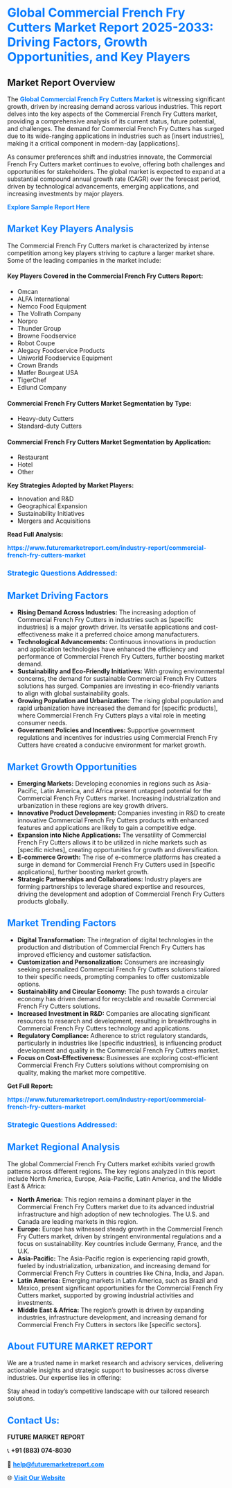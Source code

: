 <h1 style="color: #007BFF;">Global Commercial French Fry Cutters Market Report 2025-2033: Driving Factors, Growth Opportunities, and Key Players</h1>

<section id="overview">
<h2>Market Report Overview</h2>
<p>The <a href="https://www.futuremarketreport.com/industry-report/commercial-french-fry-cutters-market" style="color: #007BFF; text-decoration: none;"><strong>Global Commercial French Fry Cutters Market</strong></a> is witnessing significant growth, driven by increasing demand across various industries. This report delves into the key aspects of the Commercial French Fry Cutters market, providing a comprehensive analysis of its current status, future potential, and challenges. The demand for Commercial French Fry Cutters has surged due to its wide-ranging applications in industries such as [insert industries], making it a critical component in modern-day [applications].</p>
<p>As consumer preferences shift and industries innovate, the Commercial French Fry Cutters market continues to evolve, offering both challenges and opportunities for stakeholders. The global market is expected to expand at a substantial compound annual growth rate (CAGR) over the forecast period, driven by technological advancements, emerging applications, and increasing investments by major players.</p>
</section>

<section id="overview">
<p><a href="https://www.futuremarketreport.com/request-sample/reportId=108891" style="color: #007BFF; text-decoration: none;"><strong>Explore Sample Report Here</strong></a></p>
</section>

<section id="key-players">
<h2 style="color: #007BFF;">Market Key Players Analysis</h2>
<p>The Commercial French Fry Cutters market is characterized by intense competition among key players striving to capture a larger market share. Some of the leading companies in the market include:</p>
<h4>Key Players Covered in the Commercial French Fry Cutters Report:</h4>
<ul><li>Omcan</li><li>ALFA International</li><li>Nemco Food Equipment</li><li>The Vollrath Company</li><li>Norpro</li><li>Thunder Group</li><li>Browne Foodservice</li><li>Robot Coupe</li><li>Alegacy Foodservice Products</li><li>Uniworld Foodservice Equipment</li><li>Crown Brands</li><li>Matfer Bourgeat USA</li><li>TigerChef</li><li>Edlund Company</li></ul>
<h4>Commercial French Fry Cutters Market Segmentation by Type:</h4>
<ul><li>Heavy-duty Cutters</li><li>Standard-duty Cutters</li></ul>

<h4>Commercial French Fry Cutters Market Segmentation by Application:</h4>
<ul><li>Restaurant</li><li>Hotel</li><li>Other</li></ul>
<p><strong>Key Strategies Adopted by Market Players:</strong></p>
<ul>
<li>Innovation and R&D</li>
<li>Geographical Expansion</li>
<li>Sustainability Initiatives</li>
<li>Mergers and Acquisitions</li>
</ul>
</section>

<section>
<p><strong>Read Full Analysis: </strong></p><a href="https://www.futuremarketreport.com/industry-report/commercial-french-fry-cutters-market" style="color: #007BFF; text-decoration: none;"><strong>https://www.futuremarketreport.com/industry-report/commercial-french-fry-cutters-market</strong></a>
<h3 style="color: #007BFF;">Strategic Questions Addressed:</h3>
</section>

<section id="driving-factors">
<h2 style="color: #007BFF;">Market Driving Factors</h2>
<ul>
<li><strong>Rising Demand Across Industries:</strong> The increasing adoption of Commercial French Fry Cutters in industries such as [specific industries] is a major growth driver. Its versatile applications and cost-effectiveness make it a preferred choice among manufacturers.</li>
<li><strong>Technological Advancements:</strong> Continuous innovations in production and application technologies have enhanced the efficiency and performance of Commercial French Fry Cutters, further boosting market demand.</li>
<li><strong>Sustainability and Eco-Friendly Initiatives:</strong> With growing environmental concerns, the demand for sustainable Commercial French Fry Cutters solutions has surged. Companies are investing in eco-friendly variants to align with global sustainability goals.</li>
<li><strong>Growing Population and Urbanization:</strong> The rising global population and rapid urbanization have increased the demand for [specific products], where Commercial French Fry Cutters plays a vital role in meeting consumer needs.</li>
<li><strong>Government Policies and Incentives:</strong> Supportive government regulations and incentives for industries using Commercial French Fry Cutters have created a conducive environment for market growth.</li>
</ul>
</section>

<section id="growth-opportunities">
<h2 style="color: #007BFF;">Market Growth Opportunities</h2>
<ul>
<li><strong>Emerging Markets:</strong> Developing economies in regions such as Asia-Pacific, Latin America, and Africa present untapped potential for the Commercial French Fry Cutters market. Increasing industrialization and urbanization in these regions are key growth drivers.</li>
<li><strong>Innovative Product Development:</strong> Companies investing in R&D to create innovative Commercial French Fry Cutters products with enhanced features and applications are likely to gain a competitive edge.</li>
<li><strong>Expansion into Niche Applications:</strong> The versatility of Commercial French Fry Cutters allows it to be utilized in niche markets such as [specific niches], creating opportunities for growth and diversification.</li>
<li><strong>E-commerce Growth:</strong> The rise of e-commerce platforms has created a surge in demand for Commercial French Fry Cutters used in [specific applications], further boosting market growth.</li>
<li><strong>Strategic Partnerships and Collaborations:</strong> Industry players are forming partnerships to leverage shared expertise and resources, driving the development and adoption of Commercial French Fry Cutters products globally.</li>
</ul>
</section>

<section id="trending-factors">
<h2 style="color: #007BFF;">Market Trending Factors</h2>
<ul>
<li><strong>Digital Transformation:</strong> The integration of digital technologies in the production and distribution of Commercial French Fry Cutters has improved efficiency and customer satisfaction.</li>
<li><strong>Customization and Personalization:</strong> Consumers are increasingly seeking personalized Commercial French Fry Cutters solutions tailored to their specific needs, prompting companies to offer customizable options.</li>
<li><strong>Sustainability and Circular Economy:</strong> The push towards a circular economy has driven demand for recyclable and reusable Commercial French Fry Cutters solutions.</li>
<li><strong>Increased Investment in R&D:</strong> Companies are allocating significant resources to research and development, resulting in breakthroughs in Commercial French Fry Cutters technology and applications.</li>
<li><strong>Regulatory Compliance:</strong> Adherence to strict regulatory standards, particularly in industries like [specific industries], is influencing product development and quality in the Commercial French Fry Cutters market.</li>
<li><strong>Focus on Cost-Effectiveness:</strong> Businesses are exploring cost-efficient Commercial French Fry Cutters solutions without compromising on quality, making the market more competitive.</li>
</ul>
</section>

<section>
<p><strong>Get Full Report: </strong></p><a href="https://www.futuremarketreport.com/industry-report/commercial-french-fry-cutters-market" style="color: #007BFF; text-decoration: none;"><strong>https://www.futuremarketreport.com/industry-report/commercial-french-fry-cutters-market</strong></a>
<h3 style="color: #007BFF;">Strategic Questions Addressed:</h3>
</section>


<section id="regional-analysis">
<h2 style="color: #007BFF;">Market Regional Analysis</h2>
<p>The global Commercial French Fry Cutters market exhibits varied growth patterns across different regions. The key regions analyzed in this report include North America, Europe, Asia-Pacific, Latin America, and the Middle East & Africa:</p>
<ul>
<li><strong>North America:</strong> This region remains a dominant player in the Commercial French Fry Cutters market due to its advanced industrial infrastructure and high adoption of new technologies. The U.S. and Canada are leading markets in this region.</li>
<li><strong>Europe:</strong> Europe has witnessed steady growth in the Commercial French Fry Cutters market, driven by stringent environmental regulations and a focus on sustainability. Key countries include Germany, France, and the U.K.</li>
<li><strong>Asia-Pacific:</strong> The Asia-Pacific region is experiencing rapid growth, fueled by industrialization, urbanization, and increasing demand for Commercial French Fry Cutters in countries like China, India, and Japan.</li>
<li><strong>Latin America:</strong> Emerging markets in Latin America, such as Brazil and Mexico, present significant opportunities for the Commercial French Fry Cutters market, supported by growing industrial activities and investments.</li>
<li><strong>Middle East & Africa:</strong> The region’s growth is driven by expanding industries, infrastructure development, and increasing demand for Commercial French Fry Cutters in sectors like [specific sectors].</li>
</ul>
</section>

<footer>
<h2 style="color: #007BFF;">About FUTURE MARKET REPORT</h2>
<p>We are a trusted name in market research and advisory services, delivering actionable insights and strategic support to businesses across diverse industries. Our expertise lies in offering:</p>

<p>Stay ahead in today’s competitive landscape with our tailored research solutions.</p>

<h2 style="color: #007BFF;">Contact Us:</h2>
<p><strong>FUTURE MARKET REPORT</strong></p>
<p>📞 <strong>+91 (883) 074-8030</strong></p>
<p>📧 <strong><a href="mailto:help@futuremarketreport.com" style="color: #007BFF;">help@futuremarketreport.com</a></strong></p>
<p>🌐 <strong><a href="https://www.futuremarketreport.com/" style="color: #007BFF;">Visit Our Website</a></strong></p>
</footer>